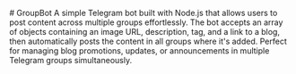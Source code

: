 #   G r o u p B o t 
 A simple Telegram bot built with Node.js that allows users to post content across multiple groups effortlessly. The bot accepts an array of objects containing an image URL, description, tag, and a link to a blog, then automatically posts the content in all groups where it's added. Perfect for managing blog promotions, updates, or announcements in multiple Telegram groups simultaneously.
 
